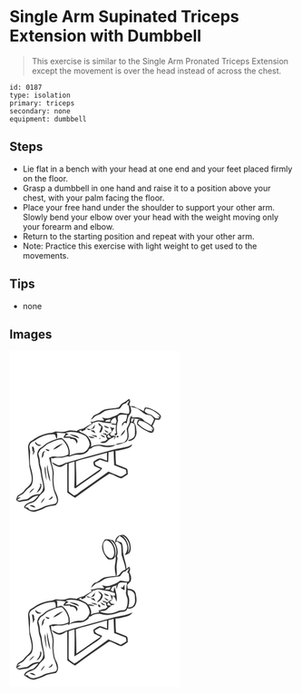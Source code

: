 # Single Arm Supinated Triceps Extension with Dumbbell
> This exercise is similar to the Single Arm Pronated Triceps Extension except the movement is over the head instead of across the chest.

``` 
id: 0187 
type: isolation 
primary: triceps 
secondary: none 
equipment: dumbbell 
``` 

## Steps

 - Lie flat in a bench with your head at one end and your feet placed firmly on the floor.
 - Grasp a dumbbell in one hand and raise it to a position above your chest, with your palm facing the floor.
 - Place your free hand under the shoulder to support your other arm. Slowly bend your elbow over your head with the weight moving only your forearm and elbow.
 - Return to the starting position and repeat with your other arm.
 - Note: Practice this exercise with light weight to get used to the movements.

## Tips

 - none

## Images

<svg width="300" height="296" viewBox="0 0 225 222" xmlns="http://www.w3.org/2000/svg">
  <g fill="#FFF">
    <path d="M0 0h225v222H0V0m150.08 68.58c-2.64 1.12-3.83 3.86-5.61 5.89-5.71 1.66-11.76 1.55-17.6 2.53-3.23.6-5.75 2.81-8.33 4.68-2 1.48-4.49 2.01-6.64 3.22-1.8 1.64-3.01 3.82-4.01 6.02 2.38-1.21 3.67-3.68 5.85-5.13 2.28-1.15 4.86-1.61 7.04-2.99 2.37-1.15 4.14-3.34 6.75-4.05 5.98-1.85 12.35-1.56 18.46-2.71 2.42-2.51 3.34-6.77 7.6-6.69 1.34-1.52 2.76-3.01 4.63-3.89-.57 1.91-1.51 3.67-2.48 5.41.5.31 1.49.94 1.98 1.25.2 3.42 1.83 7.13.2 10.39-4.14 1.52-8.13-1.65-12.28-.51-3.12 3.19-7.6 4.2-11.56 5.92-3.76 1.69-8.08 1.11-11.8-.39 1.04 1.36 2.31 2.63 2.84 4.3-3.9.36-7.99-.95-11.71.73-1.98.89-4.14.97-6.27.9.59.91 1.19 1.82 1.78 2.73-3.98 1.52-7.52 3.88-11.09 6.15-3.19.65-6.47 1.33-9.06 3.48-3.25-.38-6.51-1.12-9.8-.87-3.04.43-5.82 2.09-8.94 1.99-3.08.17-6.09-.67-9.16-.71-1.98.61-3.75 1.85-5.85 2.04-9.01.75-17.63 4.41-24.8 9.87-3.79 1.33-5.45 5.28-5.69 9.03.56 7.62 1.31 15.22 1.58 22.86.46 7.4 4.18 14.46 3.07 21.96-1.03 5.87-6.9 8.46-10.05 12.98-2.13 3.42-6.59 4.03-8.99 7.14-.59 1.52-.89 3.14-1.31 4.71 1.62 1.26 3.32 3.2 5.61 2.42 3.55-1.09 7.43-.77 10.89-2 3.8-3 7.86-5.79 12.86-6.22-2.79 3.3-5.44 7.44-10.06 8.26-3.47 1.58-8.29 3.33-8.85 7.63 1.05.67 2.13 1.29 3.24 1.87 2.9 2.44 6.65 3.97 10.46 3.85 4.3-1.46 8.8-2.48 12.79-4.74 4.67-2.75 10.2-2.97 15.4-3.99 1.54-1.7 3.18-3.64 3.08-6.08.45-5.71-3.48-10.4-4.8-15.7-1.13-6.3-1.77-12.71-.98-19.09.59-7.63-4.31-14.48-3.24-22.07.26.21.78.64 1.03.85l1.33.12c4.65-1.6 9.62-.26 14.32-1.5 2.28-.5 4.57-1.5 6.92-.78 3.94-1.37 7.92-2.97 12.18-2.57 5.62.28 12.2-1.99 14.43-7.59 1.62-.3 3.13-.92 4.19-2.23 3.44-1.31 7.21-2.55 10.9-1.58 6.42 1.93 14.31 2.64 19.91-1.75-4.93.6-9.92 1.73-14.88.69-5.96-1.26-12.43-1.08-17.9 1.86 1.05-3.66.29-7.96-2.34-10.79l-.43-.54c-.26-.5-.77-1.49-1.03-1.98-2.43-2.78-5.94-4.33-9.35-5.54-.9-.67-1.79-1.35-2.69-2.03 1.37-.59 2.73-1.18 4.11-1.74l-1.47 1.03c.48.49.98.97 1.48 1.45 1.43-.93 3.01-1.6 4.61-2.21.02-.41.07-1.24.1-1.66 2.94-2.23 5.76-4.72 9.22-6.15-.08-.32-.23-.97-.3-1.3 3.51-.29 6.78-2.69 10.38-1.53a53.704 53.704 0 0 0 16.21 1.81l-2.28-.94c.63-3.46 3.07-5.56 6.36-6.34.49 1.5 1 2.99 1.5 4.48-.4 1.29-.77 2.59-1.12 3.9-1.45-.27-2.89-.55-4.33-.84-.72.46-1.42.93-2.11 1.41 2.25.22 4.5.51 6.75.81-.45 3.72-.41 7.48.04 11.2h-1.86l.44 2.79c1-.5 2.02-.97 2.99-1.53-.89-6.2-.91-12.66 1.14-18.65-1.04-2.39-.89-5.79 1.87-6.95 3.17-1.21 6.71-.22 10.02-.37.03 2.95-.63 5.82-1.71 8.55-3.27.39-5.69 3.14-4.82 6.5.77-1.38 1.47-2.81 2.29-4.16 1.19-.69 2.51.25 3.74.38 1.1-4.22 1.24-9.13 4.49-12.38 2.36-2.66 1.21-6.64.49-9.7 3.39 1.04 7.04 1.41 10.15 3.21 3.29 2.04 6.03 4.85 9.34 6.86 2.41 1.45 5.61.32 7.88 2.11 1.72 1.08 2.84 2.85 3.82 4.59-.9 2.73-2.36 5.23-3.63 7.79-2.9-1.98-5.86-3.9-9.01-5.46-3.54-5.6-10.67-5.54-16.45-4.54l-.28-2.8c-2.05 1.69-3.04 4.17-2.9 6.81.14 4.06-2.6 7.26-3.92 10.88.53 5.22 2.51 11.37-1.33 15.83-3 4.61-9.79 1.4-13.33 5.32 4.55-.32 9.01-1.67 13.12-3.63 3.47-2.03 4.43-6.58 3.9-10.3-.07-3.09-1.23-6.5.4-9.35 1.05-1.98 1.87-4.07 2.65-6.17 1.66.56 4.08.4 4.85 2.34.83 4.6.83 9.34.52 13.99-.98 4.09-4.86 5.95-8.68 6.59-.53 2.11 2.3 1.24 3.47.98 5.44-1.35 8.01-7.43 7.36-12.59-.5-3.99-.41-8.53-3.55-11.51-.15-1.19 2.55-5.78-.23-4.23-.71 1.22-1.34 2.48-1.96 3.75l-1.45-1.05c.13-1.21.27-2.41.41-3.62 4.32-.16 8.63.29 12.81 1.37-1.28.02-2.56.06-3.84.1-.97 2.32-2.72 5.29-.31 7.39 4.37 4.12 9.75 7.16 15.29 9.43 2.27 1.18 5.32.37 5.79-2.38 1.29-2.22-.59-4.27-1.87-5.92 1.35-2.96 2.65-5.95 4.11-8.86 1.55.44 3.13.62 4.73.55 1.64-.96 2.37-2.89 2.5-4.71-1.38-3.34-4.76-5.2-7.64-7.08-4.17-2.36-8.69-4.96-13.66-4.54-.56 1.63-1.18 3.24-1.66 4.9-3.54-2.27-7.65-3.38-11.26-5.52-2-1.3-4.41-.88-6.66-.97-.27-.69-.81-2.08-1.08-2.78 1.38-2.31 1.67-4.95-.28-7.04-2.59 1.96-5.09 4.08-8.09 5.38m-32.59 26.35c.27 1.08.53 2.17.8 3.25.96.39 1.93.78 2.9 1.17.19 2.85-1.23 5.39-2.38 7.89 2.81 1.68 3.35-2.57 4.36-4.37 1.17-3.9-3.36-5.75-5.68-7.94m-7.73 7.11c-.93.49-1.86.98-2.8 1.47-1.77-.62-3.59-1.12-5.46-1.31 1.1.91 2.33 1.65 3.55 2.39 2.33-.85 4.66-1.69 6.96-2.59.45-1.62.88-3.25 1.28-4.88-1.4 1.47-2.53 3.16-3.53 4.92m15.38-3.58c.86 3.16 4.1 3.31 6.83 3.61-.68-.62-1.35-1.24-2.03-1.85-1.62-.53-3.2-1.16-4.8-1.76m7.38 1.3c2.02 1.99 2.23 4.83 3.16 7.35.3-.79.89-2.36 1.19-3.14.46-.42 1.37-1.25 1.82-1.67-.25-.2-.76-.61-1.02-.81-.61.06-1.22.08-1.83.05-1.12-.57-2.22-1.17-3.32-1.78m-6.82 4.37c.87 2.32 2.84 4.54 5.54 3.37-1.82-1.16-3.65-2.31-5.54-3.37m21.03 8.22c3.33-1.68 5.7-4.77 6.54-8.4-2.73 2.32-4.86 5.26-6.54 8.4m-39.57-7.53c2.09 1.45 4.19 2.94 6.61 3.77-.66-1.2-1.36-2.39-2.06-3.57-1.51-.08-3.03-.14-4.55-.2m21.22 6.09l-.38-1.79c-1.75-.24-3.49-.45-5.24-.62 1.47 1.17 3.16 1.99 4.96 2.51-.22 2.08.62 3.94 1.92 5.52-.95.76-1.9 1.51-2.85 2.27-2.41.33-4.77.94-6.99 1.96 1.95 1.14 4.21.93 6.32.49 2.43-.21 3.47-2.72 5.32-3.94 2.54-1.63 5.34-2.76 7.99-4.18-.54 1.35-1.02 2.72-1.46 4.11 1.26-1.21 2-2.8 2.75-4.36-1.9-1.49-4.39-.84-6.6-.97-.41-.87-.81-1.74-1.2-2.6a8.463 8.463 0 0 0 2.5-2.69c-2.62.98-4.49 3.18-7.04 4.29m-20.64.36c2.57 1.14 5.24 2 7.94 2.76-.16-.5-.47-1.5-.63-2-2.4-.52-4.85-.83-7.31-.76m12.9-.76c1.07 2.49 3.24 4.08 6.05 3.67-1.72-1.66-3.84-2.81-6.05-3.67m-16.58 2.26c2.23 2.44 5.94 2.83 8.93 1.7-2.9-.91-5.89-1.55-8.93-1.7m37.61-.53c-.8 2.94 4.27 2.41 2-.13-.5.03-1.5.1-2 .13m-22.42 2.78c-1.74 2.85 3.31.44 0 0m36.14 11.56c-9.17 1.91-18.41 3.6-27.39 6.34-17.5 4.69-34.98 9.47-52.34 14.65-3.84 1.11-7.38 3.92-11.56 3.43-2.82-1.12-5.3-2.96-8.2-3.91 1.77 3.39 5.6 4.86 9.01 5.99 4.54.98 7.45-3.2 11.46-4.26.11 12.76.01 25.51.13 38.26 3.34 2.42 6.74 4.75 10.19 7.01 14.85-11 29.92-21.78 45.34-31.96 5.64.85 10.2 5.2 15.81 6.22 3.21-1.18 5.81-3.6 8.72-5.37-.45-2.67.65-6.97-2.62-8.07-4.27-1.81-8.66-3.31-12.95-5.04-.66-6-.58-12.04-.84-18.07 2.64.05 5.25-.38 7.78-1.11 4.27-1.18 8.91-1.69 12.62-4.3 1.16-.64 1.24-2.07 1.7-3.17-2.16 1.36-4.29 2.9-6.86 3.36z"/>
    <path d="M180.42 75.86c6.59.53 12.6 4.34 17.45 8.64l1.45 3.02c-.72-.36-2.17-1.08-2.89-1.44.58 1.01 1.15 2.02 1.72 3.05-1.7-.07-3.4-.05-5.07-.34-2.54-1.7-4.35-4.6-7.56-5.18-2.84-.47-5.24-2.01-6.88-4.35.6-1.13 1.2-2.26 1.78-3.4zM126.53 93.31c1.02-3.01 4.69-2.31 7.11-3.14l-.96 3.31c-2.05-.06-4.1-.1-6.15-.17zM171.43 91.87c5.55.56 10.43 3.64 14.84 6.85 1.91 1.33 3.45 3.18 4.05 5.47-.66-.28-1.97-.85-2.63-1.13.48 1.02.95 2.03 1.41 3.06-7.62-.08-14.21-5.1-19.43-10.23.59-1.34 1.18-2.68 1.76-4.02zM74.18 108.08c8.84-2.87 18.56-.23 26.38 4.28 3.12 3.05 5.26 7.35 5.53 11.7-1.63 5.2-5.97 10.89-12 10.64-5.17-.24-10.02 1.62-14.73 3.48 1.79-8.82-3.19-18.25-10.41-23.19-5.88.3-11.28 3.21-16.68 5.34-4.17 1.49-6.81 5.26-10.63 7.33-4.47 2.51-5.96 8.58-4.3 13.24 1.45 4.3.75 8.99 2.35 13.25 1.8 5.12 1.71 10.65 3.24 15.84.9 4.27 2.76 8.79 1.07 13.11-.61 2.44-2.54 4.16-4.05 6.06-3.32.4-6.87.34-9.85 2.06-2.31 1.24-4.21 3.1-6.46 4.44-3.24.61-6.53.97-9.69 1.97-1.12.61-5.18-.73-2.58-1.91 1.19-.8 2.39-1.57 3.53-2.45l-4.65.76c1.57-1.8 3.38-3.41 5.68-4.17 3.12-.98 4.44-4.21 6.6-6.37 2.5-2.82 6.63-4.43 7.52-8.44 2.45-8.39-1-16.9-2.89-25.03-.33-5.37-.16-10.78 0-16.16.57-3.32-2.05-6.6-.33-9.8.65-3.25 4.18-4.12 6.55-5.8 7.44-5.19 16.49-8.77 25.69-8.16 2.27 1.03 1.8 4.5 3.77 6.03.16-2.71 1.04-5.81-.63-8.24 4.09.55 8.23.74 12.35.81-.27.41-.83 1.23-1.11 1.65-.85 1.33-1.57 2.75-2.27 4.17 3.05.2 6.1.31 9.15-.01-.1.42-.3 1.26-.4 1.67 4.29-1.07 9.27 2.23 8.58 6.94.51-1.25 1.06-2.48 1.65-3.69-.58-1.23-.87-2.72-2-3.58-2.25-1.92-5.61-1.11-7.93-2.87-2.09-.02-4.19 0-6.28.02l.15-.88c1.36-.7 2.68-1.47 3.95-2.34-1.32-.52-2.63-1.03-3.87-1.7m5.32 2.03c3.97 2.45 8.5 3.89 12.92 5.34-2.7-4.35-8.37-4.62-12.92-5.34M33.63 121.2c1.38 3.33 5.47 5.72 8.54 2.92-2.97-.12-6.02-.7-7.19-3.81-.33.22-1.01.66-1.35.89m-3.99 5.7c.46 1.97.79 3.98.75 6.02l1.19-1.01c-.51 1.98-.71 4-.59 6.05 1.03-1.88 1.73-3.91 2.52-5.9-.29-.02-.87-.06-1.16-.09 1.01-2.22-.3-4.19-1.35-6.06-.34.25-1.02.74-1.36.99m10.42 48.27c.31.88.63 1.77.95 2.65-1.18 3.46-3.26 6.47-5.12 9.58 4.11-1.91 6.85-6.65 6.19-11.16-.51-.27-1.52-.8-2.02-1.07m-13.98 12.81c2.54-1.95 4.87-4.17 6.82-6.7-3.14 1.16-5.47 3.67-6.82 6.7zM129.78 113.99c-.74-1.49.35-2.77 1.36-3.72.69 1.65 1.98 2.83 3.4 3.83-1.57.38-3.26.74-4.76-.11z"/>
    <path d="M52.15 122.1c5.66-2.25 11.19-5.7 17.54-5.16 4.92 5.17 9.65 12.31 8.09 19.74-5.3 3.02-11.71 3.72-17.67 2.73-2.7-.68-5.21.61-7.64 1.57 1.14 7.41 4.92 14.36 4.49 21.99-.61 9.16.04 18.71 3.89 27.17 1.05 3.48 3.57 8.09.47 11.18-4.91 2.32-10.71 1.92-15.6 4.41-5.78 3.02-12.44 6.14-19.02 4.07-.94-.98-1.85-1.98-2.76-2.98-.82.01-2.45.04-3.26.05 1.22-3.88 5.86-5.01 9.24-6.34 5.39-1.24 7.82-6.7 11.12-10.53 1.93-2.3 5.37-3.8 5.52-7.18-.37-8.47-3.49-16.53-3.96-25-.1-3.79-2.73-7-2.43-10.82.31-3.96-1.35-7.65-2.05-11.47 1.42-2.38 2.1-5.52 4.82-6.8 3.4-1.78 5.57-5.26 9.21-6.63m5.5 8.06c5.28-.91 9.06-5.17 13.43-7.93-5.19 1.12-9.84 4.07-13.43 7.93m-9.87-.81c.4 2.03 2.24 2.72 4.07 2.99.27-.38.82-1.14 1.09-1.52-1.74-.44-3.45-.97-5.16-1.47m-5.27 12.14c2.08-1.53 2.83-3.84 2.71-6.37.64-1 1.26-2.01 1.86-3.03-4.48.86-3.83 5.95-4.57 9.4m2.72 8.78c.61.5.61.5 0 0m4.56 6.85c1.08 5.18 1.42 10.67 4.06 15.38-.38-7.52-3.41-14.65-3.54-22.23-.66 2.21-1.09 4.57-.52 6.85m-3.27-4.73c-.26 6.34.64 12.73 2.72 18.73-.47-5.04-1.39-10.04-1.46-15.12.1-1.35-.66-2.49-1.26-3.61m7.83 41.89c-1.08.77-2.09 1.63-2.91 2.68 2.14-.62 5.03-1.27 5.63-3.8-.9-2.11-1.87.36-2.72 1.12m-12.78 7.05c2.19-2.05 3.98-4.52 5.15-7.29-2.5 1.75-4.54 4.24-5.15 7.29m-15.08 2.79c2.46 1.42 5.09 2.67 7.98 2.82-1.57-2.76-5.04-3.83-7.98-2.82zM130.99 133.92c2.24-.55 4.49-1.11 6.73-1.72.06 6.25.64 12.47.75 18.71 5.06 2.23 10.37 3.91 15.49 6.03l.75 4.95c-3.01 1.69-6.34 5.65-10.02 3.36-4.47-2.34-9.37-3.63-13.86-5.93-9.35 6.71-18.6 13.57-28.05 20.15-4.17 2.95-8.46 5.74-12.39 9-1.45 1.29-3.27 2.02-5.08 2.66-2.3-1.85-4.87-3.39-6.99-5.46-.2-12.4-.06-24.82-.01-37.23 2.54-.85 5.11-1.61 7.7-2.29.25 11.54.16 23.12-.38 34.65.57.24 1.15.49 1.72.73 7.58-5.95 15.74-11.12 23.61-16.67 4.11-3.04 9.1-5.33 11.61-10.04-2.98-1.5-6.12-2.69-8.91-4.52-.31-1-.56-2.01-.75-3.03 2.27-1.24 4.54-2.49 6.84-3.67 3.51 1.42 7.11 2.68 10.88 3.14.19-4.27.16-8.55.36-12.82z"/>
    <path d="M105.53 140.72c7.75-2.28 15.63-4.13 23.39-6.36.03 3.52.05 7.04.08 10.56-3.93-1.04-8.18-4.75-12.15-2.14-1.92 1.05-3.88 2.07-5.56 3.48-.85 1.74.38 3.74.59 5.55 2.89 1.38 5.79 2.76 8.68 4.16-10.85 7.13-21.34 14.8-32.07 22.13-.02-10.72-.24-21.43-.79-32.12 5.64-2.62 11.89-3.52 17.83-5.26z"/>
  </g>
  <g fill="#333">
    <path d="M150.08 68.58c3-1.3 5.5-3.42 8.09-5.38 1.95 2.09 1.66 4.73.28 7.04.27.7.81 2.09 1.08 2.78 2.25.09 4.66-.33 6.66.97 3.61 2.14 7.72 3.25 11.26 5.52.48-1.66 1.1-3.27 1.66-4.9 4.97-.42 9.49 2.18 13.66 4.54 2.88 1.88 6.26 3.74 7.64 7.08-.13 1.82-.86 3.75-2.5 4.71-1.6.07-3.18-.11-4.73-.55-1.46 2.91-2.76 5.9-4.11 8.86 1.28 1.65 3.16 3.7 1.87 5.92-.47 2.75-3.52 3.56-5.79 2.38-5.54-2.27-10.92-5.31-15.29-9.43-2.41-2.1-.66-5.07.31-7.39 1.28-.04 2.56-.08 3.84-.1a44.57 44.57 0 0 0-12.81-1.37c-.14 1.21-.28 2.41-.41 3.62l1.45 1.05c.62-1.27 1.25-2.53 1.96-3.75 2.78-1.55.08 3.04.23 4.23 3.14 2.98 3.05 7.52 3.55 11.51.65 5.16-1.92 11.24-7.36 12.59-1.17.26-4 1.13-3.47-.98 3.82-.64 7.7-2.5 8.68-6.59.31-4.65.31-9.39-.52-13.99-.77-1.94-3.19-1.78-4.85-2.34-.78 2.1-1.6 4.19-2.65 6.17-1.63 2.85-.47 6.26-.4 9.35.53 3.72-.43 8.27-3.9 10.3-4.11 1.96-8.57 3.31-13.12 3.63 3.54-3.92 10.33-.71 13.33-5.32 3.84-4.46 1.86-10.61 1.33-15.83 1.32-3.62 4.06-6.82 3.92-10.88-.14-2.64.85-5.12 2.9-6.81l.28 2.8c5.78-1 12.91-1.06 16.45 4.54 3.15 1.56 6.11 3.48 9.01 5.46 1.27-2.56 2.73-5.06 3.63-7.79-.98-1.74-2.1-3.51-3.82-4.59-2.27-1.79-5.47-.66-7.88-2.11-3.31-2.01-6.05-4.82-9.34-6.86-3.11-1.8-6.76-2.17-10.15-3.21.72 3.06 1.87 7.04-.49 9.7-3.25 3.25-3.39 8.16-4.49 12.38-1.23-.13-2.55-1.07-3.74-.38-.82 1.35-1.52 2.78-2.29 4.16-.87-3.36 1.55-6.11 4.82-6.5 1.08-2.73 1.74-5.6 1.71-8.55-3.31.15-6.85-.84-10.02.37-2.76 1.16-2.91 4.56-1.87 6.95-2.05 5.99-2.03 12.45-1.14 18.65-.97.56-1.99 1.03-2.99 1.53l-.44-2.79h1.86c-.45-3.72-.49-7.48-.04-11.2-2.25-.3-4.5-.59-6.75-.81.69-.48 1.39-.95 2.11-1.41 1.44.29 2.88.57 4.33.84.35-1.31.72-2.61 1.12-3.9-.5-1.49-1.01-2.98-1.5-4.48-3.29.78-5.73 2.88-6.36 6.34l2.28.94c-5.48.22-10.92-.38-16.21-1.81-3.6-1.16-6.87 1.24-10.38 1.53.07.33.22.98.3 1.3-3.46 1.43-6.28 3.92-9.22 6.15-.03.42-.08 1.25-.1 1.66-1.6.61-3.18 1.28-4.61 2.21-.5-.48-1-.96-1.48-1.45l1.47-1.03c-1.38.56-2.74 1.15-4.11 1.74.9.68 1.79 1.36 2.69 2.03 3.41 1.21 6.92 2.76 9.35 5.54.26.49.77 1.48 1.03 1.98l.43.54c2.63 2.83 3.39 7.13 2.34 10.79 5.47-2.94 11.94-3.12 17.9-1.86 4.96 1.04 9.95-.09 14.88-.69-5.6 4.39-13.49 3.68-19.91 1.75-3.69-.97-7.46.27-10.9 1.58-1.06 1.31-2.57 1.93-4.19 2.23-2.23 5.6-8.81 7.87-14.43 7.59-4.26-.4-8.24 1.2-12.18 2.57-2.35-.72-4.64.28-6.92.78-4.7 1.24-9.67-.1-14.32 1.5l-1.33-.12c-.25-.21-.77-.64-1.03-.85-1.07 7.59 3.83 14.44 3.24 22.07-.79 6.38-.15 12.79.98 19.09 1.32 5.3 5.25 9.99 4.8 15.7.1 2.44-1.54 4.38-3.08 6.08-5.2 1.02-10.73 1.24-15.4 3.99-3.99 2.26-8.49 3.28-12.79 4.74-3.81.12-7.56-1.41-10.46-3.85-1.11-.58-2.19-1.2-3.24-1.87.56-4.3 5.38-6.05 8.85-7.63 4.62-.82 7.27-4.96 10.06-8.26-5 .43-9.06 3.22-12.86 6.22-3.46 1.23-7.34.91-10.89 2-2.29.78-3.99-1.16-5.61-2.42.42-1.57.72-3.19 1.31-4.71 2.4-3.11 6.86-3.72 8.99-7.14 3.15-4.52 9.02-7.11 10.05-12.98 1.11-7.5-2.61-14.56-3.07-21.96-.27-7.64-1.02-15.24-1.58-22.86.24-3.75 1.9-7.7 5.69-9.03 7.17-5.46 15.79-9.12 24.8-9.87 2.1-.19 3.87-1.43 5.85-2.04 3.07.04 6.08.88 9.16.71 3.12.1 5.9-1.56 8.94-1.99 3.29-.25 6.55.49 9.8.87 2.59-2.15 5.87-2.83 9.06-3.48 3.57-2.27 7.11-4.63 11.09-6.15-.59-.91-1.19-1.82-1.78-2.73 2.13.07 4.29-.01 6.27-.9 3.72-1.68 7.81-.37 11.71-.73-.53-1.67-1.8-2.94-2.84-4.3 3.72 1.5 8.04 2.08 11.8.39 3.96-1.72 8.44-2.73 11.56-5.92 4.15-1.14 8.14 2.03 12.28.51 1.63-3.26 0-6.97-.2-10.39-.49-.31-1.48-.94-1.98-1.25.97-1.74 1.91-3.5 2.48-5.41-1.87.88-3.29 2.37-4.63 3.89-4.26-.08-5.18 4.18-7.6 6.69-6.11 1.15-12.48.86-18.46 2.71-2.61.71-4.38 2.9-6.75 4.05-2.18 1.38-4.76 1.84-7.04 2.99-2.18 1.45-3.47 3.92-5.85 5.13 1-2.2 2.21-4.38 4.01-6.02 2.15-1.21 4.64-1.74 6.64-3.22 2.58-1.87 5.1-4.08 8.33-4.68 5.84-.98 11.89-.87 17.6-2.53 1.78-2.03 2.97-4.77 5.61-5.89m30.34 7.28a219.6 219.6 0 0 1-1.78 3.4c1.64 2.34 4.04 3.88 6.88 4.35 3.21.58 5.02 3.48 7.56 5.18 1.67.29 3.37.27 5.07.34-.57-1.03-1.14-2.04-1.72-3.05.72.36 2.17 1.08 2.89 1.44l-1.45-3.02c-4.85-4.3-10.86-8.11-17.45-8.64m-53.89 17.45c2.05.07 4.1.11 6.15.17l.96-3.31c-2.42.83-6.09.13-7.11 3.14m44.9-1.44c-.58 1.34-1.17 2.68-1.76 4.02 5.22 5.13 11.81 10.15 19.43 10.23-.46-1.03-.93-2.04-1.41-3.06.66.28 1.97.85 2.63 1.13-.6-2.29-2.14-4.14-4.05-5.47-4.41-3.21-9.29-6.29-14.84-6.85m-97.25 16.21c1.24.67 2.55 1.18 3.87 1.7-1.27.87-2.59 1.64-3.95 2.34l-.15.88c2.09-.02 4.19-.04 6.28-.02 2.32 1.76 5.68.95 7.93 2.87 1.13.86 1.42 2.35 2 3.58-.59 1.21-1.14 2.44-1.65 3.69.69-4.71-4.29-8.01-8.58-6.94.1-.41.3-1.25.4-1.67-3.05.32-6.1.21-9.15.01.7-1.42 1.42-2.84 2.27-4.17.28-.42.84-1.24 1.11-1.65-4.12-.07-8.26-.26-12.35-.81 1.67 2.43.79 5.53.63 8.24-1.97-1.53-1.5-5-3.77-6.03-9.2-.61-18.25 2.97-25.69 8.16-2.37 1.68-5.9 2.55-6.55 5.8-1.72 3.2.9 6.48.33 9.8-.16 5.38-.33 10.79 0 16.16 1.89 8.13 5.34 16.64 2.89 25.03-.89 4.01-5.02 5.62-7.52 8.44-2.16 2.16-3.48 5.39-6.6 6.37-2.3.76-4.11 2.37-5.68 4.17l4.65-.76c-1.14.88-2.34 1.65-3.53 2.45-2.6 1.18 1.46 2.52 2.58 1.91 3.16-1 6.45-1.36 9.69-1.97 2.25-1.34 4.15-3.2 6.46-4.44 2.98-1.72 6.53-1.66 9.85-2.06 1.51-1.9 3.44-3.62 4.05-6.06 1.69-4.32-.17-8.84-1.07-13.11-1.53-5.19-1.44-10.72-3.24-15.84-1.6-4.26-.9-8.95-2.35-13.25-1.66-4.66-.17-10.73 4.3-13.24 3.82-2.07 6.46-5.84 10.63-7.33 5.4-2.13 10.8-5.04 16.68-5.34 7.22 4.94 12.2 14.37 10.41 23.19 4.71-1.86 9.56-3.72 14.73-3.48 6.03.25 10.37-5.44 12-10.64-.27-4.35-2.41-8.65-5.53-11.7-7.82-4.51-17.54-7.15-26.38-4.28M52.15 122.1c-3.64 1.37-5.81 4.85-9.21 6.63-2.72 1.28-3.4 4.42-4.82 6.8.7 3.82 2.36 7.51 2.05 11.47-.3 3.82 2.33 7.03 2.43 10.82.47 8.47 3.59 16.53 3.96 25-.15 3.38-3.59 4.88-5.52 7.18-3.3 3.83-5.73 9.29-11.12 10.53-3.38 1.33-8.02 2.46-9.24 6.34.81-.01 2.44-.04 3.26-.05.91 1 1.82 2 2.76 2.98 6.58 2.07 13.24-1.05 19.02-4.07 4.89-2.49 10.69-2.09 15.6-4.41 3.1-3.09.58-7.7-.47-11.18-3.85-8.46-4.5-18.01-3.89-27.17.43-7.63-3.35-14.58-4.49-21.99 2.43-.96 4.94-2.25 7.64-1.57 5.96.99 12.37.29 17.67-2.73 1.56-7.43-3.17-14.57-8.09-19.74-6.35-.54-11.88 2.91-17.54 5.16z"/>
    <path d="M117.49 94.93c2.32 2.19 6.85 4.04 5.68 7.94-1.01 1.8-1.55 6.05-4.36 4.37 1.15-2.5 2.57-5.04 2.38-7.89-.97-.39-1.94-.78-2.9-1.17-.27-1.08-.53-2.17-.8-3.25zM109.76 102.04c1-1.76 2.13-3.45 3.53-4.92-.4 1.63-.83 3.26-1.28 4.88-2.3.9-4.63 1.74-6.96 2.59-1.22-.74-2.45-1.48-3.55-2.39 1.87.19 3.69.69 5.46 1.31.94-.49 1.87-.98 2.8-1.47zM125.14 98.46c1.6.6 3.18 1.23 4.8 1.76.68.61 1.35 1.23 2.03 1.85-2.73-.3-5.97-.45-6.83-3.61zM132.52 99.76c1.1.61 2.2 1.21 3.32 1.78.61.03 1.22.01 1.83-.05.26.2.77.61 1.02.81-.45.42-1.36 1.25-1.82 1.67-.3.78-.89 2.35-1.19 3.14-.93-2.52-1.14-5.36-3.16-7.35zM125.7 104.13c1.89 1.06 3.72 2.21 5.54 3.37-2.7 1.17-4.67-1.05-5.54-3.37zM146.73 112.35c1.68-3.14 3.81-6.08 6.54-8.4-.84 3.63-3.21 6.72-6.54 8.4zM107.16 104.82c1.52.06 3.04.12 4.55.2.7 1.18 1.4 2.37 2.06 3.57-2.42-.83-4.52-2.32-6.61-3.77z"/>
    <path d="M128.38 110.91c2.55-1.11 4.42-3.31 7.04-4.29a8.463 8.463 0 0 1-2.5 2.69c.39.86.79 1.73 1.2 2.6 2.21.13 4.7-.52 6.6.97-.75 1.56-1.49 3.15-2.75 4.36.44-1.39.92-2.76 1.46-4.11-2.65 1.42-5.45 2.55-7.99 4.18-1.85 1.22-2.89 3.73-5.32 3.94-2.11.44-4.37.65-6.32-.49 2.22-1.02 4.58-1.63 6.99-1.96.95-.76 1.9-1.51 2.85-2.27-1.3-1.58-2.14-3.44-1.92-5.52-1.8-.52-3.49-1.34-4.96-2.51 1.75.17 3.49.38 5.24.62l.38 1.79m1.4 3.08c1.5.85 3.19.49 4.76.11-1.42-1-2.71-2.18-3.4-3.83-1.01.95-2.1 2.23-1.36 3.72zM79.5 110.11c4.55.72 10.22.99 12.92 5.34-4.42-1.45-8.95-2.89-12.92-5.34zM107.74 111.27c2.46-.07 4.91.24 7.31.76.16.5.47 1.5.63 2-2.7-.76-5.37-1.62-7.94-2.76z"/>
    <path d="M120.64 110.51c2.21.86 4.33 2.01 6.05 3.67-2.81.41-4.98-1.18-6.05-3.67zM104.06 112.77c3.04.15 6.03.79 8.93 1.7-2.99 1.13-6.7.74-8.93-1.7zM141.67 112.24c.5-.03 1.5-.1 2-.13 2.27 2.54-2.8 3.07-2 .13zM119.25 115.02c3.31.44-1.74 2.85 0 0zM33.63 121.2c.34-.23 1.02-.67 1.35-.89 1.17 3.11 4.22 3.69 7.19 3.81-3.07 2.8-7.16.41-8.54-2.92zM57.65 130.16c3.59-3.86 8.24-6.81 13.43-7.93-4.37 2.76-8.15 7.02-13.43 7.93zM155.39 126.58c2.57-.46 4.7-2 6.86-3.36-.46 1.1-.54 2.53-1.7 3.17-3.71 2.61-8.35 3.12-12.62 4.3-2.53.73-5.14 1.16-7.78 1.11.26 6.03.18 12.07.84 18.07 4.29 1.73 8.68 3.23 12.95 5.04 3.27 1.1 2.17 5.4 2.62 8.07-2.91 1.77-5.51 4.19-8.72 5.37-5.61-1.02-10.17-5.37-15.81-6.22-15.42 10.18-30.49 20.96-45.34 31.96-3.45-2.26-6.85-4.59-10.19-7.01-.12-12.75-.02-25.5-.13-38.26-4.01 1.06-6.92 5.24-11.46 4.26-3.41-1.13-7.24-2.6-9.01-5.99 2.9.95 5.38 2.79 8.2 3.91 4.18.49 7.72-2.32 11.56-3.43 17.36-5.18 34.84-9.96 52.34-14.65 8.98-2.74 18.22-4.43 27.39-6.34m-24.4 7.34c-.2 4.27-.17 8.55-.36 12.82-3.77-.46-7.37-1.72-10.88-3.14-2.3 1.18-4.57 2.43-6.84 3.67.19 1.02.44 2.03.75 3.03 2.79 1.83 5.93 3.02 8.91 4.52-2.51 4.71-7.5 7-11.61 10.04-7.87 5.55-16.03 10.72-23.61 16.67-.57-.24-1.15-.49-1.72-.73.54-11.53.63-23.11.38-34.65-2.59.68-5.16 1.44-7.7 2.29-.05 12.41-.19 24.83.01 37.23 2.12 2.07 4.69 3.61 6.99 5.46 1.81-.64 3.63-1.37 5.08-2.66 3.93-3.26 8.22-6.05 12.39-9 9.45-6.58 18.7-13.44 28.05-20.15 4.49 2.3 9.39 3.59 13.86 5.93 3.68 2.29 7.01-1.67 10.02-3.36l-.75-4.95c-5.12-2.12-10.43-3.8-15.49-6.03-.11-6.24-.69-12.46-.75-18.71-2.24.61-4.49 1.17-6.73 1.72m-25.46 6.8c-5.94 1.74-12.19 2.64-17.83 5.26.55 10.69.77 21.4.79 32.12 10.73-7.33 21.22-15 32.07-22.13-2.89-1.4-5.79-2.78-8.68-4.16-.21-1.81-1.44-3.81-.59-5.55 1.68-1.41 3.64-2.43 5.56-3.48 3.97-2.61 8.22 1.1 12.15 2.14-.03-3.52-.05-7.04-.08-10.56-7.76 2.23-15.64 4.08-23.39 6.36zM29.64 126.9c.34-.25 1.02-.74 1.36-.99 1.05 1.87 2.36 3.84 1.35 6.06.29.03.87.07 1.16.09-.79 1.99-1.49 4.02-2.52 5.9-.12-2.05.08-4.07.59-6.05l-1.19 1.01c.04-2.04-.29-4.05-.75-6.02zM47.78 129.35c1.71.5 3.42 1.03 5.16 1.47-.27.38-.82 1.14-1.09 1.52-1.83-.27-3.67-.96-4.07-2.99zM42.51 141.49c.74-3.45.09-8.54 4.57-9.4-.6 1.02-1.22 2.03-1.86 3.03.12 2.53-.63 4.84-2.71 6.37zM45.23 150.27c.61.5.61.5 0 0zM49.79 157.12c-.57-2.28-.14-4.64.52-6.85.13 7.58 3.16 14.71 3.54 22.23-2.64-4.71-2.98-10.2-4.06-15.38zM46.52 152.39c.6 1.12 1.36 2.26 1.26 3.61.07 5.08.99 10.08 1.46 15.12-2.08-6-2.98-12.39-2.72-18.73zM40.06 175.17c.5.27 1.51.8 2.02 1.07.66 4.51-2.08 9.25-6.19 11.16 1.86-3.11 3.94-6.12 5.12-9.58-.32-.88-.64-1.77-.95-2.65zM26.08 187.98c1.35-3.03 3.68-5.54 6.82-6.7-1.95 2.53-4.28 4.75-6.82 6.7zM54.35 194.28c.85-.76 1.82-3.23 2.72-1.12-.6 2.53-3.49 3.18-5.63 3.8.82-1.05 1.83-1.91 2.91-2.68zM41.57 201.33c.61-3.05 2.65-5.54 5.15-7.29-1.17 2.77-2.96 5.24-5.15 7.29zM26.49 204.12c2.94-1.01 6.41.06 7.98 2.82-2.89-.15-5.52-1.4-7.98-2.82z"/>
  </g>
</svg>

<svg width="300" height="296" viewBox="0 0 225 222" xmlns="http://www.w3.org/2000/svg">
  <g fill="#FFF">
    <path d="M0 0h225v222H0V0m145.14 21.94c-3.42 1.78-6.21 6.04-4.95 9.91.57-.78 1.13-1.56 1.7-2.34 1.92 1.65 4.28 2.9 5.71 5.04.56 4.1.69 8.3.52 12.44 1.71 6.69 4.81 13 5.43 19.94-2.78 1.14-5.6 2.49-7.2 5.17-1.05 1.95-3.02 2.9-4.96 3.73 1.5-4.88-.44-9.88.38-14.81.4-3.03.75-6.06 1.23-9.07-.3-.87-.6-1.74-.89-2.6 2.41-6.36.24-13.55-3.31-19.03-1.34-2.46-4.18-2.83-6.67-3.21-1.96-.21-3.93-.07-5.89.08-2.27 2.82-3.72 6.22-3.75 9.89.19 6.3 3.77 11.8 7.8 16.39 2.97.61 5.98.49 8.39-1.53.23-.68.67-2.04.89-2.72 2.12-7.94-1.22-16.49-7.2-21.88 8.04 3.78 11.23 14.79 7.47 22.62.29.51.58 1.02.88 1.53-.28 2.77-.43 5.55-1.01 8.27-1.14 5.19.04 10.48 1.04 15.58-4.62.69-9.31.98-13.92 1.68-5.07.92-8.05 5.77-12.9 7.2-3.23.83-4.82 4.03-6.02 6.85 2.16-1.51 3.67-3.76 5.84-5.26 2.25-1.16 4.83-1.62 6.96-3.05 2.48-1.35 4.56-3.45 7.35-4.18 5.84-1.66 12.01-1.46 17.95-2.56 2.36-2.52 3.37-6.64 7.52-6.69 1.42-1.5 2.91-2.95 4.7-4.01-.59 1.95-1.51 3.77-2.44 5.58.48.3 1.45.92 1.94 1.22.21 3.44 1.77 7.12.2 10.42-4.1 1.34-8.05-1.45-12.17-.61-3.26 3.24-7.83 4.35-11.93 6.09-3.71 1.58-7.9.94-11.56-.44 1.06 1.34 2.28 2.62 2.9 4.25-3.65.35-7.43-.8-10.97.48-2.24.84-4.61 1.2-6.99 1.31.44.49 1.33 1.47 1.78 1.96-3.67 2.32-7.49 4.39-11.15 6.71-3.2.74-6.47 1.44-9.12 3.51-3.24-.37-6.46-1.1-9.73-.85-3.04.43-5.83 2.07-8.96 1.99-3.01.16-5.96-.63-8.97-.7-2.07.54-3.94 1.79-6.1 2.02-6.61.63-13.08 2.75-18.89 5.96-2.96 1.99-5.91 4-8.95 5.87-4.3 5.15-1.64 11.97-1.85 17.96.98 5.94.3 12.05 1.77 17.92 1.15 5.52 3.31 11.24 1.91 16.91-1.39 5.35-6.82 7.78-9.81 12.07-2.16 3.39-6.55 4.09-8.99 7.16-.57 1.54-.9 3.15-1.34 4.73 1.63 1.2 3.32 3.12 5.57 2.39 3.57-1.01 7.42-.78 10.89-1.99 3.84-2.95 7.87-5.8 12.88-6.21-2.6 3.04-4.96 6.96-9.14 7.96-3.02.8-5.49 2.76-8.18 4.23-.61 1.15-1.2 2.32-1.79 3.49 3.6 2.09 6.85 5.06 11.12 5.69 3.02.94 5.81-1.02 8.69-1.63 4.78-1.21 8.75-4.55 13.65-5.36 2.92-.51 5.84-1.06 8.76-1.55 4.73-4.13 3.02-10.9.51-15.75-2.78-4.9-3.03-10.59-3.63-16.06-.34-4.71.87-9.44-.06-14.14-.56-5.65-3.95-10.88-2.81-16.69 1.12.47 2.35 1.28 3.59.46 3.33-1.06 6.84-.42 10.26-.77 2.98-.27 5.84-1.26 8.67-2.19-.1.44-.28 1.33-.37 1.77.66-.35 1.33-.71 2-1.06 1.73-8.85-2.4-18.02-9.19-23.67-1.99-1.86-4.67-.06-6.79.48-.6-2.3-.29-4.72-.23-7.06-.41-.3-1.21-.9-1.61-1.2 4.31.43 8.79.11 12.95 1.52-1.58 1.35-2.57 3.16-3.42 5.02 2.94.15 5.89.25 8.84.11.05.36.14 1.07.18 1.43 4.25-.71 9 2.35 8.39 7.02.52-1.29 1.07-2.56 1.65-3.81-.72-1.34-1.19-2.99-2.58-3.81-2.3-1.36-5.24-.93-7.45-2.47-2.26 0-4.52.02-6.78-.01 1.54-1.08 3.12-2.1 4.66-3.17-1.34-.53-2.67-1.07-3.95-1.73 8.86-2.86 18.63-.27 26.47 4.27 3.15 3.04 5.24 7.35 5.54 11.7-1.63 5.21-5.95 10.86-11.97 10.66-5.42.02-11.03 1.14-15.44 4.48 4.64-1.5 9.44-2.28 14.3-2.16 4.52.04 8.5-2.35 11.7-5.34.09-.53.27-1.59.35-2.12 1.76-.35 3.46-.95 4.67-2.34 3.85-1.53 8.16-2.69 12.2-1.17 7.59 2.46 15.61.27 22.86-2.29 3.19-1.51 7.09-.39 9.87-2.89.46-.87.93-1.74 1.41-2.61 4.28 1.51 9.37-1.12 10.85-5.36 2.18-4.7.75-9.98-.08-14.83-1.23-4.41-6.27-5.89-10.37-5.65-.24-1.8-.49-3.61-.73-5.41 1.54-1.5 3.18-2.91 4.52-4.59 1.64-4.04.22-8.55-1.76-12.2 1.27-2.32 1.56-4.94-.25-7.09-1.23.97-2.44 1.95-3.64 2.96.34-6.68-3.05-12.73-3.83-19.25-1.2-5.12-.2-10.6-2.43-15.5-2.4-.88-4.73-1.94-7.12-2.86a25.3 25.3 0 0 1 4.28-6.08c4.47 2.27 8.31 5.99 9.49 11.01 2.03 5.02.48 10.35-2.63 14.5 2.06-.72 4.19-1.37 6.02-2.6 1.76-2.39 2.23-5.53 1.9-8.44-.4-5.85-2.97-11.92-8.07-15.16-2.08-1.67-4.72.12-7.06.22m-65.78 88.17c4.06 2.32 8.55 3.79 12.91 5.45-2.41-4.62-8.4-4.68-12.91-5.45m57.12 20.5c-16.46 4.5-32.97 8.81-49.34 13.62-5.49 1.63-11.14 2.85-16.34 5.31-2.12.8-4.39 1.92-6.71 1.43-2.9-1.09-5.4-3.08-8.44-3.82 2.16 3.13 5.74 4.87 9.27 5.93 4.45.84 7.55-2.99 11.38-4.38.27 12.78.06 25.56.18 38.35 3.33 2.43 6.74 4.75 10.18 7.04 14.09-10.54 28.57-20.55 43.04-30.57 1.01-.55 1.96-1.57 3.23-1.36 5.23 1.41 9.63 5.21 14.97 6.18 3.19-1.25 5.81-3.58 8.68-5.4-.48-2.65.6-6.89-2.63-8.01-4.27-1.83-8.67-3.31-12.98-5.05-.64-6-.56-12.04-.81-18.06 4.36.07 8.5-1.42 12.7-2.34 3.7-.92 7.91-2.1 9.81-5.76-8.18 4.1-17.48 4.49-26.19 6.89z"/>
    <path d="M148.42 21.56c8.76 3.58 13.25 15.53 8.26 23.74 2.38-8.74-.86-18.44-8.26-23.74zM128.11 28.04c7.54 2.01 11.04 10.84 10.31 18.01.01 3.04-2.63 7.03-6.06 5.63-5.09-2.17-7.79-7.88-8.21-13.16-.68-3.77-.15-8.9 3.96-10.48zM146.24 84.34c3.03-.62 6.16-.04 9.23-.08-.72 4.21-.89 8.47-1.36 12.71-.65 3.53 2.08 6.51 2.23 9.98.03 4.1-.31 8.46-2.37 12.1-2.47 3.16-7.02.88-10.19 2.75-7.69 3.61-17.09 4.77-24.7.34 3.33-.74 7.68.07 10.2-2.78 1.83-1.86 4.07-3.24 5.92-5.08 1.41-.51 2.82-1 4.24-1.49-1.8-.33-3.59-.71-5.38-1.05-.44-.92-.87-1.84-1.3-2.75.78-.32 2.34-.97 3.12-1.29-2.75-1.48-4.38 1.9-6.59 2.86-1.73-1.43-3.97-1.75-6.04-2.37.22.44.66 1.3.89 1.74 1.17.3 2.34.61 3.52.9-.08 2.12.68 4.08 1.89 5.79-.91.72-1.83 1.44-2.74 2.17-3.03.45-5.96 1.34-8.82 2.41l.4 2.51c-3.74.21-7.43 1.12-10.79 2.8 1.5-4.28-.49-8.58-2.69-12.21 2.72.5 5.48.93 8.25.65-2.81-1.46-5.97-1.94-9.06-2.35.23.56.7 1.68.94 2.23-2.88-5.05-8.95-6.06-13.48-9.01 1.56-.7 3.12-1.4 4.71-2.05l-1.72 1.24c.46.44.92.87 1.38 1.3 1.49-.85 3.04-1.58 4.61-2.27.03-.4.1-1.21.13-1.61 2.97-2.25 5.86-4.66 9.23-6.32l-.36-.97c3.24-.42 6.28-2.61 9.62-1.76 6.88 1.55 14.04 1.78 20.44 5.05-.06.87-.2 2.62-.27 3.49-1.2-.36-2.39-.28-3.58-.06l-3.08-2.36c1.49 2 2.03 4.4 2.56 6.79l.95.17.16-4.31c3.75.6 3.92 4.44 5.26 7.25 1.22-6.73-.97-13.4-2.61-19.86-.52 2.24-1.09 4.48-1.56 6.73-1.18-.67-2.36-1.36-3.53-2.04.68-1.45 1.21-2.98 2.11-4.3 1.34-1 3.1-1.18 4.66-1.65.26-.34.76-1.02 1.01-1.36-.43 1.91-.56 3.88-.01 5.8 1.47-2.81.98-7.24 4.57-8.38m3.47 6.41c-.61-.07-1.82-.23-2.43-.3.64 2.36 2.84 3.15 4.99 3.62.01-2.43-.03-4.87-.13-7.3-.86 1.3-1.67 2.63-2.43 3.98m-32.28 5.1c.87 1.78 2.45 2.97 3.8 4.36.1 1.89-1 3.61-1.49 5.4-1.71 1.35-3.14 3-3.98 5.04 3.79-1.68 7.32-4.81 7.64-9.17-.29-3.14-3.42-4.59-5.97-5.63m-10.17 7.87c-1.87-.71-3.78-1.33-5.75-1.7 2.65 3.86 7.22 1.42 10.52-.05.44-1.64.88-3.28 1.29-4.93-1.88 2.35-3.56 4.93-6.06 6.68m17.72-5.22c1.15 2.92 4.15 3.3 6.91 3.63-.62-.64-1.25-1.27-1.88-1.9-1.69-.53-3.35-1.15-5.03-1.73m.53 5.6c1.11 2.33 3.02 4.33 5.82 3.59-1.88-1.28-3.81-2.51-5.82-3.59m-18.52.69c2.21 1.41 4.4 2.87 6.8 3.93-.66-1.23-1.36-2.45-2.06-3.67-1.58-.09-3.16-.18-4.74-.26m.66 6.46c2.79 1.21 5.69 2.26 8.74 2.58-2.19-2.54-5.63-2.74-8.74-2.58m12.89-.85c1.14 2.55 3.38 4.21 6.28 3.81-1.87-1.61-4.03-2.84-6.28-3.81m-3.18 2.95c-.69 1.49 1.21 3.86 2.83 3.25.66-1.42-1.35-3.66-2.83-3.25z"/>
    <path d="M126.38 93.35c1.29-3.02 4.96-2.4 7.56-3.15-.37.78-1.13 2.35-1.5 3.13-2.02.18-4.04.06-6.06.02zM156.4 94.16c4.23.01 8.74 2.29 9.35 6.87.11 4.55 1.45 9.99-2.05 13.65-1.63 2.05-4.46 2.15-6.81 2.63 1.54-5.21 2.41-11.07.1-16.18-1.03-2.18-.6-4.64-.59-6.97zM32.09 119.04c7.99-5.7 17.58-9.53 27.53-9.08 1.58 2.06 1.62 4.67 1.6 7.16-3.58.76-6.95 2.26-10.24 3.83-3.32 1.51-5.57 4.53-8.71 6.31-4.54 2.26-6.63 8.09-5.11 12.83 1.59 4.88.95 10.17 2.81 14.99 1.52 4.55 1.45 9.44 2.75 14.05.89 4.49 3 9.17 1.36 13.74-.61 2.5-2.55 4.33-4.1 6.29-3.56.42-7.4.37-10.49 2.43-2.85 1.53-5.03 4.57-8.52 4.57-3.77.29-7.41 2.4-11.21.91 1.7-1.33 3.52-2.48 5.24-3.78-1.22.17-3.65.52-4.87.69 1.71-1.69 3.53-3.3 5.82-4.13 3.05-1.04 4.44-4.16 6.57-6.33 2.46-2.83 6.58-4.43 7.5-8.41 2.39-8.11-.71-16.44-2.71-24.29-1.32-7.86 1.06-15.98-1.1-23.72-.17-3.79 2.52-6.73 5.88-8.06m10.13 5.24c-3.21-.15-6.03-1.35-7.75-4.15-1.28 4.26 4.7 6.71 7.75 4.15m-12.46 2.27c.19 2.32.71 4.6 1.04 6.9.1 1.52.22 3.04.35 4.55.85-2.03 1.59-4.11 2.41-6.16-.27.05-.82.17-1.09.23.53-1.8.01-6.56-2.71-5.52m10.7 48.63c1.18 4.77-2.54 8.46-4.6 12.33 4.02-2.05 6.83-6.63 6.25-11.17-.41-.29-1.23-.87-1.65-1.16m-14.49 12.77c2.65-1.89 4.99-4.19 6.95-6.78-3.09 1.32-5.45 3.81-6.95 6.78zM129.96 114.06c-1.5-1.3.52-2.61 1-3.81 1.09 1.6 2.4 3.04 3.71 4.46-1.58-.13-3.19-.17-4.71-.65z"/>
    <path d="M52.11 122.11c5.67-2.29 11.23-5.65 17.57-5.2 5.09 5.22 9.39 12.33 8.31 19.9-5.27 2.39-11.16 3.73-16.94 2.7-2.99-.75-5.87.27-8.58 1.43 1.23 7.75 5.21 15.06 4.46 23.08-.71 6.39.36 12.76 1.31 19.06 1.39 4.36 3.5 8.5 4.42 13.01.34 1.98.2 4.68-1.95 5.6-5.33 1.92-11.3 1.81-16.3 4.7-3.85 2.27-8.2 3.39-12.53 4.34-3.08-.26-6.23-1.1-8.01-3.84-.85-.04-2.54-.13-3.38-.18 2.99-6.12 11.41-4.86 15.29-9.96 2.41-2.58 4.02-5.84 6.71-8.18 1.73-1.61 4.02-3.16 4.07-5.78-.39-8.46-3.48-16.53-3.97-24.99-.15-3.76-2.68-6.98-2.43-10.79.26-3.92-1.26-7.6-2.06-11.37 1.4-2.4 2.08-5.54 4.78-6.87 3.39-1.81 5.62-5.23 9.23-6.66m5.46 8.17c5.29-1.13 9.17-5.24 13.58-8.1-5.26 1.18-9.96 4.15-13.58 8.1m-10.11-.86c.9 1.63 2.41 2.63 4.22 2.99.33-.39.99-1.16 1.32-1.55-1.85-.46-3.68-1-5.54-1.44m-4.94 12.2c1.96-1.66 2.79-3.96 2.74-6.5.62-1.03 1.23-2.07 1.81-3.13-4.45 1.07-3.83 6.09-4.55 9.63m2.75 8.59c.47.63.47.63 0 0m4.54 6.97c1.04 5.21 1.47 10.69 4.07 15.43-.5-7.62-3.36-14.89-3.66-22.57-.5 2.34-.97 4.77-.41 7.14m-3.21-4.98c-.45 6.45.64 12.92 2.63 19.05-.41-4.75-1.27-9.46-1.41-14.23.03-1.7-.49-3.31-1.22-4.82m7.93 42.01c-1.15.87-2.26 1.78-3.3 2.77 2.57-.51 6.82-1.93 5.27-5.36-.67.85-1.32 1.72-1.97 2.59m-13.07 7.21c2.25-2.09 4.09-4.62 5.28-7.47-2.49 1.87-4.53 4.4-5.28 7.47m-15.1 2.57c2.55 1.51 5.28 2.9 8.32 2.89-1.94-2.59-5.21-3.67-8.32-2.89zM130.91 133.95c2.27-.57 4.54-1.14 6.8-1.73.09 6.23.66 12.44.74 18.68 5.06 2.24 10.37 3.9 15.49 6.02.27 1.66.54 3.32.8 4.98-2.48 1.66-4.99 3.3-7.73 4.51-5.16-2.9-10.89-4.51-16.2-7.07-13.91 10.29-28.22 20.03-42.12 30.32-1.04.6-2.17 1.05-3.27 1.53-2.49-2.59-7.92-3.81-7.23-8.19.12-11.53-.03-23.06.12-34.59 2.55-.81 5.11-1.57 7.69-2.29.4 11.92-.05 23.85-.23 35.77 7.77-4.38 14.69-10.12 22.19-14.97 5-3.84 11.28-6.47 14.65-12.07-3.38-2.25-9.36-2.57-9.82-7.48 2.29-1.28 4.58-2.56 6.91-3.78 3.53 1.39 7.14 2.64 10.92 3.15.2-4.26.18-8.53.29-12.79z"/>
    <path d="M106.02 140.58c7.59-2.23 15.31-4.01 22.9-6.24.03 3.53.05 7.05.08 10.58-2.99-1.13-5.93-2.46-9.05-3.22-2.81.45-5.19 2.29-7.58 3.74-2.6 1.24-.75 4.23-.54 6.3 2.9 1.44 5.82 2.81 8.74 4.22-10.85 7.16-21.36 14.81-32.08 22.16 0-10.72-.28-21.44-.8-32.12 5.79-2.73 12.23-3.61 18.33-5.42z"/>
  </g>
  <g fill="#333">
    <path d="M145.14 21.94c2.34-.1 4.98-1.89 7.06-.22 5.1 3.24 7.67 9.31 8.07 15.16.33 2.91-.14 6.05-1.9 8.44-1.83 1.23-3.96 1.88-6.02 2.6 3.11-4.15 4.66-9.48 2.63-14.5-1.18-5.02-5.02-8.74-9.49-11.01a25.3 25.3 0 0 0-4.28 6.08c2.39.92 4.72 1.98 7.12 2.86 2.23 4.9 1.23 10.38 2.43 15.5.78 6.52 4.17 12.57 3.83 19.25 1.2-1.01 2.41-1.99 3.64-2.96 1.81 2.15 1.52 4.77.25 7.09 1.98 3.65 3.4 8.16 1.76 12.2-1.34 1.68-2.98 3.09-4.52 4.59.24 1.8.49 3.61.73 5.41 4.1-.24 9.14 1.24 10.37 5.65.83 4.85 2.26 10.13.08 14.83-1.48 4.24-6.57 6.87-10.85 5.36-.48.87-.95 1.74-1.41 2.61-2.78 2.5-6.68 1.38-9.87 2.89-7.25 2.56-15.27 4.75-22.86 2.29-4.04-1.52-8.35-.36-12.2 1.17-1.21 1.39-2.91 1.99-4.67 2.34-.08.53-.26 1.59-.35 2.12-3.2 2.99-7.18 5.38-11.7 5.34-4.86-.12-9.66.66-14.3 2.16 4.41-3.34 10.02-4.46 15.44-4.48 6.02.2 10.34-5.45 11.97-10.66-.3-4.35-2.39-8.66-5.54-11.7-7.84-4.54-17.61-7.13-26.47-4.27 1.28.66 2.61 1.2 3.95 1.73-1.54 1.07-3.12 2.09-4.66 3.17 2.26.03 4.52.01 6.78.01 2.21 1.54 5.15 1.11 7.45 2.47 1.39.82 1.86 2.47 2.58 3.81-.58 1.25-1.13 2.52-1.65 3.81.61-4.67-4.14-7.73-8.39-7.02-.04-.36-.13-1.07-.18-1.43-2.95.14-5.9.04-8.84-.11.85-1.86 1.84-3.67 3.42-5.02-4.16-1.41-8.64-1.09-12.95-1.52.4.3 1.2.9 1.61 1.2-.06 2.34-.37 4.76.23 7.06 2.12-.54 4.8-2.34 6.79-.48 6.79 5.65 10.92 14.82 9.19 23.67-.67.35-1.34.71-2 1.06.09-.44.27-1.33.37-1.77-2.83.93-5.69 1.92-8.67 2.19-3.42.35-6.93-.29-10.26.77-1.24.82-2.47.01-3.59-.46-1.14 5.81 2.25 11.04 2.81 16.69.93 4.7-.28 9.43.06 14.14.6 5.47.85 11.16 3.63 16.06 2.51 4.85 4.22 11.62-.51 15.75-2.92.49-5.84 1.04-8.76 1.55-4.9.81-8.87 4.15-13.65 5.36-2.88.61-5.67 2.57-8.69 1.63-4.27-.63-7.52-3.6-11.12-5.69.59-1.17 1.18-2.34 1.79-3.49 2.69-1.47 5.16-3.43 8.18-4.23 4.18-1 6.54-4.92 9.14-7.96-5.01.41-9.04 3.26-12.88 6.21-3.47 1.21-7.32.98-10.89 1.99-2.25.73-3.94-1.19-5.57-2.39.44-1.58.77-3.19 1.34-4.73 2.44-3.07 6.83-3.77 8.99-7.16 2.99-4.29 8.42-6.72 9.81-12.07 1.4-5.67-.76-11.39-1.91-16.91-1.47-5.87-.79-11.98-1.77-17.92.21-5.99-2.45-12.81 1.85-17.96 3.04-1.87 5.99-3.88 8.95-5.87 5.81-3.21 12.28-5.33 18.89-5.96 2.16-.23 4.03-1.48 6.1-2.02 3.01.07 5.96.86 8.97.7 3.13.08 5.92-1.56 8.96-1.99 3.27-.25 6.49.48 9.73.85 2.65-2.07 5.92-2.77 9.12-3.51 3.66-2.32 7.48-4.39 11.15-6.71-.45-.49-1.34-1.47-1.78-1.96 2.38-.11 4.75-.47 6.99-1.31 3.54-1.28 7.32-.13 10.97-.48-.62-1.63-1.84-2.91-2.9-4.25 3.66 1.38 7.85 2.02 11.56.44 4.1-1.74 8.67-2.85 11.93-6.09 4.12-.84 8.07 1.95 12.17.61 1.57-3.3.01-6.98-.2-10.42-.49-.3-1.46-.92-1.94-1.22.93-1.81 1.85-3.63 2.44-5.58-1.79 1.06-3.28 2.51-4.7 4.01-4.15.05-5.16 4.17-7.52 6.69-5.94 1.1-12.11.9-17.95 2.56-2.79.73-4.87 2.83-7.35 4.18-2.13 1.43-4.71 1.89-6.96 3.05-2.17 1.5-3.68 3.75-5.84 5.26 1.2-2.82 2.79-6.02 6.02-6.85 4.85-1.43 7.83-6.28 12.9-7.2 4.61-.7 9.3-.99 13.92-1.68-1-5.1-2.18-10.39-1.04-15.58.58-2.72.73-5.5 1.01-8.27-.3-.51-.59-1.02-.88-1.53 3.76-7.83.57-18.84-7.47-22.62 5.98 5.39 9.32 13.94 7.2 21.88-.22.68-.66 2.04-.89 2.72-2.41 2.02-5.42 2.14-8.39 1.53-4.03-4.59-7.61-10.09-7.8-16.39.03-3.67 1.48-7.07 3.75-9.89 1.96-.15 3.93-.29 5.89-.08 2.49.38 5.33.75 6.67 3.21 3.55 5.48 5.72 12.67 3.31 19.03.29.86.59 1.73.89 2.6-.48 3.01-.83 6.04-1.23 9.07-.82 4.93 1.12 9.93-.38 14.81 1.94-.83 3.91-1.78 4.96-3.73 1.6-2.68 4.42-4.03 7.2-5.17-.62-6.94-3.72-13.25-5.43-19.94.17-4.14.04-8.34-.52-12.44-1.43-2.14-3.79-3.39-5.71-5.04-.57.78-1.13 1.56-1.7 2.34-1.26-3.87 1.53-8.13 4.95-9.91m3.28-.38c7.4 5.3 10.64 15 8.26 23.74 4.99-8.21.5-20.16-8.26-23.74m-20.31 6.48c-4.11 1.58-4.64 6.71-3.96 10.48.42 5.28 3.12 10.99 8.21 13.16 3.43 1.4 6.07-2.59 6.06-5.63.73-7.17-2.77-16-10.31-18.01m18.13 56.3c-3.59 1.14-3.1 5.57-4.57 8.38-.55-1.92-.42-3.89.01-5.8-.25.34-.75 1.02-1.01 1.36-1.56.47-3.32.65-4.66 1.65-.9 1.32-1.43 2.85-2.11 4.3 1.17.68 2.35 1.37 3.53 2.04.47-2.25 1.04-4.49 1.56-6.73 1.64 6.46 3.83 13.13 2.61 19.86-1.34-2.81-1.51-6.65-5.26-7.25l-.16 4.31-.95-.17c-.53-2.39-1.07-4.79-2.56-6.79l3.08 2.36c1.19-.22 2.38-.3 3.58.06.07-.87.21-2.62.27-3.49-6.4-3.27-13.56-3.5-20.44-5.05-3.34-.85-6.38 1.34-9.62 1.76l.36.97c-3.37 1.66-6.26 4.07-9.23 6.32-.03.4-.1 1.21-.13 1.61-1.57.69-3.12 1.42-4.61 2.27-.46-.43-.92-.86-1.38-1.3l1.72-1.24c-1.59.65-3.15 1.35-4.71 2.05 4.53 2.95 10.6 3.96 13.48 9.01-.24-.55-.71-1.67-.94-2.23 3.09.41 6.25.89 9.06 2.35-2.77.28-5.53-.15-8.25-.65 2.2 3.63 4.19 7.93 2.69 12.21 3.36-1.68 7.05-2.59 10.79-2.8l-.4-2.51c2.86-1.07 5.79-1.96 8.82-2.41.91-.73 1.83-1.45 2.74-2.17-1.21-1.71-1.97-3.67-1.89-5.79-1.18-.29-2.35-.6-3.52-.9-.23-.44-.67-1.3-.89-1.74 2.07.62 4.31.94 6.04 2.37 2.21-.96 3.84-4.34 6.59-2.86-.78.32-2.34.97-3.12 1.29.43.91.86 1.83 1.3 2.75 1.79.34 3.58.72 5.38 1.05-1.42.49-2.83.98-4.24 1.49-1.85 1.84-4.09 3.22-5.92 5.08-2.52 2.85-6.87 2.04-10.2 2.78 7.61 4.43 17.01 3.27 24.7-.34 3.17-1.87 7.72.41 10.19-2.75 2.06-3.64 2.4-8 2.37-12.1-.15-3.47-2.88-6.45-2.23-9.98.47-4.24.64-8.5 1.36-12.71-3.07.04-6.2-.54-9.23.08m-19.86 9.01c2.02.04 4.04.16 6.06-.02.37-.78 1.13-2.35 1.5-3.13-2.6.75-6.27.13-7.56 3.15m30.02.81c-.01 2.33-.44 4.79.59 6.97 2.31 5.11 1.44 10.97-.1 16.18 2.35-.48 5.18-.58 6.81-2.63 3.5-3.66 2.16-9.1 2.05-13.65-.61-4.58-5.12-6.86-9.35-6.87M32.09 119.04c-3.36 1.33-6.05 4.27-5.88 8.06 2.16 7.74-.22 15.86 1.1 23.72 2 7.85 5.1 16.18 2.71 24.29-.92 3.98-5.04 5.58-7.5 8.41-2.13 2.17-3.52 5.29-6.57 6.33-2.29.83-4.11 2.44-5.82 4.13 1.22-.17 3.65-.52 4.87-.69-1.72 1.3-3.54 2.45-5.24 3.78 3.8 1.49 7.44-.62 11.21-.91 3.49 0 5.67-3.04 8.52-4.57 3.09-2.06 6.93-2.01 10.49-2.43 1.55-1.96 3.49-3.79 4.1-6.29 1.64-4.57-.47-9.25-1.36-13.74-1.3-4.61-1.23-9.5-2.75-14.05-1.86-4.82-1.22-10.11-2.81-14.99-1.52-4.74.57-10.57 5.11-12.83 3.14-1.78 5.39-4.8 8.71-6.31 3.29-1.57 6.66-3.07 10.24-3.83.02-2.49-.02-5.1-1.6-7.16-9.95-.45-19.54 3.38-27.53 9.08m97.87-4.98c1.52.48 3.13.52 4.71.65-1.31-1.42-2.62-2.86-3.71-4.46-.48 1.2-2.5 2.51-1 3.81m-77.85 8.05c-3.61 1.43-5.84 4.85-9.23 6.66-2.7 1.33-3.38 4.47-4.78 6.87.8 3.77 2.32 7.45 2.06 11.37-.25 3.81 2.28 7.03 2.43 10.79.49 8.46 3.58 16.53 3.97 24.99-.05 2.62-2.34 4.17-4.07 5.78-2.69 2.34-4.3 5.6-6.71 8.18-3.88 5.1-12.3 3.84-15.29 9.96.84.05 2.53.14 3.38.18 1.78 2.74 4.93 3.58 8.01 3.84 4.33-.95 8.68-2.07 12.53-4.34 5-2.89 10.97-2.78 16.3-4.7 2.15-.92 2.29-3.62 1.95-5.6-.92-4.51-3.03-8.65-4.42-13.01-.95-6.3-2.02-12.67-1.31-19.06.75-8.02-3.23-15.33-4.46-23.08 2.71-1.16 5.59-2.18 8.58-1.43 5.78 1.03 11.67-.31 16.94-2.7 1.08-7.57-3.22-14.68-8.31-19.9-6.34-.45-11.9 2.91-17.57 5.2z"/>
    <path d="M149.71 90.75c.76-1.35 1.57-2.68 2.43-3.98.1 2.43.14 4.87.13 7.3-2.15-.47-4.35-1.26-4.99-3.62.61.07 1.82.23 2.43.3zM117.43 95.85c2.55 1.04 5.68 2.49 5.97 5.63-.32 4.36-3.85 7.49-7.64 9.17.84-2.04 2.27-3.69 3.98-5.04.49-1.79 1.59-3.51 1.49-5.4-1.35-1.39-2.93-2.58-3.8-4.36zM107.26 103.72c2.5-1.75 4.18-4.33 6.06-6.68-.41 1.65-.85 3.29-1.29 4.93-3.3 1.47-7.87 3.91-10.52.05 1.97.37 3.88.99 5.75 1.7zM124.98 98.5c1.68.58 3.34 1.2 5.03 1.73.63.63 1.26 1.26 1.88 1.9-2.76-.33-5.76-.71-6.91-3.63zM125.51 104.1c2.01 1.08 3.94 2.31 5.82 3.59-2.8.74-4.71-1.26-5.82-3.59zM106.99 104.79c1.58.08 3.16.17 4.74.26.7 1.22 1.4 2.44 2.06 3.67-2.4-1.06-4.59-2.52-6.8-3.93zM79.36 110.11c4.51.77 10.5.83 12.91 5.45-4.36-1.66-8.85-3.13-12.91-5.45zM107.65 111.25c3.11-.16 6.55.04 8.74 2.58-3.05-.32-5.95-1.37-8.74-2.58zM120.54 110.4c2.25.97 4.41 2.2 6.28 3.81-2.9.4-5.14-1.26-6.28-3.81zM117.36 113.35c1.48-.41 3.49 1.83 2.83 3.25-1.62.61-3.52-1.76-2.83-3.25zM42.22 124.28c-3.05 2.56-9.03.11-7.75-4.15 1.72 2.8 4.54 4 7.75 4.15zM57.57 130.28c3.62-3.95 8.32-6.92 13.58-8.1-4.41 2.86-8.29 6.97-13.58 8.1zM136.48 130.61c8.71-2.4 18.01-2.79 26.19-6.89-1.9 3.66-6.11 4.84-9.81 5.76-4.2.92-8.34 2.41-12.7 2.34.25 6.02.17 12.06.81 18.06 4.31 1.74 8.71 3.22 12.98 5.05 3.23 1.12 2.15 5.36 2.63 8.01-2.87 1.82-5.49 4.15-8.68 5.4-5.34-.97-9.74-4.77-14.97-6.18-1.27-.21-2.22.81-3.23 1.36-14.47 10.02-28.95 20.03-43.04 30.57-3.44-2.29-6.85-4.61-10.18-7.04-.12-12.79.09-25.57-.18-38.35-3.83 1.39-6.93 5.22-11.38 4.38-3.53-1.06-7.11-2.8-9.27-5.93 3.04.74 5.54 2.73 8.44 3.82 2.32.49 4.59-.63 6.71-1.43 5.2-2.46 10.85-3.68 16.34-5.31 16.37-4.81 32.88-9.12 49.34-13.62m-5.57 3.34c-.11 4.26-.09 8.53-.29 12.79-3.78-.51-7.39-1.76-10.92-3.15-2.33 1.22-4.62 2.5-6.91 3.78.46 4.91 6.44 5.23 9.82 7.48-3.37 5.6-9.65 8.23-14.65 12.07-7.5 4.85-14.42 10.59-22.19 14.97.18-11.92.63-23.85.23-35.77-2.58.72-5.14 1.48-7.69 2.29-.15 11.53 0 23.06-.12 34.59-.69 4.38 4.74 5.6 7.23 8.19 1.1-.48 2.23-.93 3.27-1.53 13.9-10.29 28.21-20.03 42.12-30.32 5.31 2.56 11.04 4.17 16.2 7.07 2.74-1.21 5.25-2.85 7.73-4.51-.26-1.66-.53-3.32-.8-4.98-5.12-2.12-10.43-3.78-15.49-6.02-.08-6.24-.65-12.45-.74-18.68-2.26.59-4.53 1.16-6.8 1.73m-24.89 6.63c-6.1 1.81-12.54 2.69-18.33 5.42.52 10.68.8 21.4.8 32.12 10.72-7.35 21.23-15 32.08-22.16-2.92-1.41-5.84-2.78-8.74-4.22-.21-2.07-2.06-5.06.54-6.3 2.39-1.45 4.77-3.29 7.58-3.74 3.12.76 6.06 2.09 9.05 3.22-.03-3.53-.05-7.05-.08-10.58-7.59 2.23-15.31 4.01-22.9 6.24zM29.76 126.55c2.72-1.04 3.24 3.72 2.71 5.52.27-.06.82-.18 1.09-.23-.82 2.05-1.56 4.13-2.41 6.16-.13-1.51-.25-3.03-.35-4.55-.33-2.3-.85-4.58-1.04-6.9zM47.46 129.42c1.86.44 3.69.98 5.54 1.44-.33.39-.99 1.16-1.32 1.55-1.81-.36-3.32-1.36-4.22-2.99zM42.52 141.62c.72-3.54.1-8.56 4.55-9.63-.58 1.06-1.19 2.1-1.81 3.13.05 2.54-.78 4.84-2.74 6.5zM45.27 150.21c.47.63.47.63 0 0zM49.81 157.18c-.56-2.37-.09-4.8.41-7.14.3 7.68 3.16 14.95 3.66 22.57-2.6-4.74-3.03-10.22-4.07-15.43zM46.6 152.2c.73 1.51 1.25 3.12 1.22 4.82.14 4.77 1 9.48 1.41 14.23-1.99-6.13-3.08-12.6-2.63-19.05zM40.46 175.18c.42.29 1.24.87 1.65 1.16.58 4.54-2.23 9.12-6.25 11.17 2.06-3.87 5.78-7.56 4.6-12.33zM25.97 187.95c1.5-2.97 3.86-5.46 6.95-6.78-1.96 2.59-4.3 4.89-6.95 6.78zM54.53 194.21c.65-.87 1.3-1.74 1.97-2.59 1.55 3.43-2.7 4.85-5.27 5.36 1.04-.99 2.15-1.9 3.3-2.77zM41.46 201.42c.75-3.07 2.79-5.6 5.28-7.47-1.19 2.85-3.03 5.38-5.28 7.47zM26.36 203.99c3.11-.78 6.38.3 8.32 2.89-3.04.01-5.77-1.38-8.32-2.89z"/>
  </g>
</svg>
